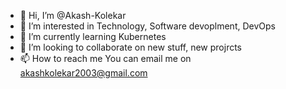 - 👋 Hi, I’m @Akash-Kolekar
- 👀 I’m interested in Technology, Software devoplment, DevOps
- 🌱 I’m currently learning Kubernetes
- 💞️ I’m looking to collaborate on new stuff, new projrcts
- 📫 How to reach me You can email me on akashkolekar2003@gmail.com

<!---
Akash-Kolekar/Akash-Kolekar is a ✨ special ✨ repository because its `README.md` (this file) appears on your GitHub profile.
You can click the Preview link to take a look at your changes.
--->
